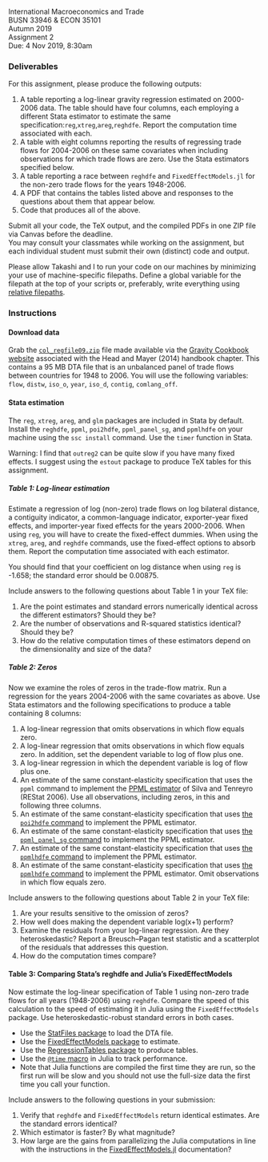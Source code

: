 International Macroeconomics and Trade\
BUSN 33946 & ECON 35101\
Autumn 2019\
Assignment 2\
Due: 4 Nov 2019, 8:30am

### Deliverables

For this assignment, please produce the following outputs:

1.  A table reporting a log-linear gravity regression estimated on 2000-2006 data. 
    The table should have four columns, each employing a different Stata estimator to estimate the same specification:`reg`,`xtreg`,`areg`,`reghdfe`.
    Report the computation time associated with each.
2.  A table with eight columns reporting the results of regressing trade flows for 2004-2006 on these same covariates when including observations for which trade flows are zero.
    Use the Stata estimators specified below.
3.  A table reporting a race between `reghdfe` and `FixedEffectModels.jl` for the non-zero trade flows for the years 1948-2006.
4.  A PDF that contains the tables listed above and responses to the questions about them that appear below.
5.  Code that produces all of the above.

Submit all your code, the TeX output, and the compiled PDFs in one ZIP file via Canvas before the deadline.\
You may consult your classmates while working on the assignment, but each individual student must submit their own (distinct) code and output.

Please allow Takashi and I to run your code on our machines by minimizing
your use of machine-specific filepaths.
Define a global variable for the filepath at the top of your scripts or, preferably, write everything using [relative filepaths](https://help.github.com/articles/about-readmes/#relative-links-and-image-paths-in-readme-files).

### Instructions

#### Download data

Grab the [`col_regfile09.zip`](http://econ.sciences-po.fr/sites/default/files/file/tmayer/data/col_regfile09.zip) file made available via the [Gravity Cookbook website](https://sites.google.com/site/hiegravity/data-sources) associated with the Head and Mayer (2014) handbook chapter.
This contains a 95 MB DTA file that is an unbalanced panel of trade flows between countries for 1948 to 2006.
You will use the following variables:
 `flow`, `distw`, `iso_o`, `year`, `iso_d`, `contig`, `comlang_off`.

#### Stata estimation

The `reg`, `xtreg`, `areg`, and `glm` packages are included in Stata by default.
Install the `reghdfe`, `ppml`, `poi2hdfe`, `ppml_panel_sg`, and `ppmlhdfe` on your machine using the `ssc install` command.
Use the `timer` function in Stata.

Warning: 
I find that `outreg2` can be quite slow if you have many fixed effects.
I suggest using the `estout` package to produce TeX tables for this assignment.

##### Table 1: Log-linear estimation

Estimate a regression of log (non-zero) trade flows on log bilateral distance, a contiguity indicator, a common-language indicator, exporter-year fixed effects, and importer-year fixed effects for the years 2000-2006.
When using `reg`, you will have to create the fixed-effect dummies.
When using the `xtreg`, `areg`, and `reghdfe` commands, use the fixed-effect options to absorb them.
Report the computation time associated with each estimator.

You should find that your coefficient on log distance when using `reg` is -1.658; the standard error should be 0.00875.

Include answers to the following questions about Table 1 in your TeX file:

1.  Are the point estimates and standard errors numerically identical
    across the different estimators? Should they be?
2.  Are the number of observations and R-squared statistics identical?
    Should they be?
3.  How do the relative computation times of these estimators depend on
    the dimensionality and size of the data?

##### Table 2: Zeros

Now we examine the roles of zeros in the trade-flow matrix. Run a
regression for the years 2004-2006 with the same covariates as above.
Use Stata estimators and the following specifications to produce a table
containing 8 columns:

1.  A log-linear regression that omits observations in which flow equals zero.
2.  A log-linear regression that omits observations in which flow equals zero.
	In addition, set the dependent variable to log of flow plus one.
3.  A log-linear regression in which the dependent variable is log of flow plus one.
4.  An estimate of the same constant-elasticity specification that uses the `ppml` command to implement the [PPML estimator](http://personal.lse.ac.uk/tenreyro/LGW.html) of Silva and Tenreyro (REStat 2006). Use all observations, including zeros, in this and following three columns.
5.  An estimate of the same constant-elasticity specification that uses [the `poi2hdfe` command](https://ideas.repec.org/c/boc/bocode/s457777.html) to implement the PPML estimator.
6.  An estimate of the same constant-elasticity specification that uses [the `ppml_panel_sg` command](https://ideas.repec.org/c/boc/bocode/s458249.html) to implement the PPML estimator.
7.  An estimate of the same constant-elasticity specification that uses [the `ppmlhdfe` command](http://scorreia.com/software/ppmlhdfe/) to implement the PPML estimator.
8.  An estimate of the same constant-elasticity specification that uses [the `ppmlhdfe` command](http://scorreia.com/software/ppmlhdfe/) to implement the PPML estimator. Omit observations in which flow equals zero.

Include answers to the following questions about Table 2 in your TeX
file:

1.  Are your results sensitive to the omission of zeros?
2.  How well does making the dependent variable log(x+1) perform?
3.  Examine the residuals from your log-linear regression. Are they heteroskedastic? Report a Breusch–Pagan test statistic and a scatterplot of the residuals that addresses this question.
4.  How do the computation times compare?

#### Table 3: Comparing Stata’s reghdfe and Julia’s FixedEffectModels

Now estimate the log-linear specification of Table 1 using non-zero trade flows for all years (1948-2006) using `reghdfe`.
Compare the speed of this calculation to the speed of estimating it in Julia using the `FixedEffectModels` package.
Use heteroskedastic-robust standard errors in both cases.

-   Use the [StatFiles package](https://github.com/queryverse/StatFiles.jl) to load the
    DTA file.
-   Use the [FixedEffectModels package](https://github.com/matthieugomez/FixedEffectModels.jl) to estimate.
-   Use the [RegressionTables package](https://github.com/jmboehm/RegressionTables.jl) to produce tables.
-   Use the [`@time` macro](https://docs.julialang.org/en/v1/manual/performance-tips/index.html) in Julia to track performance.
-   Note that Julia functions are compiled the first time they are run, so the first run will be slow and you should not use the full-size data the first time you call your function.

Include answers to the following questions in your submission:

1.  Verify that `reghdfe` and `FixedEffectModels` return
    identical estimates. Are the standard errors identical?
2.  Which estimator is faster? By what magnitude?
3.  How large are the gains from parallelizing the Julia computations in
    line with the instructions in the [FixedEffectModels.jl](https://github.com/matthieugomez/FixedEffectModels.jl) documentation?

